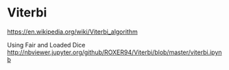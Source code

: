 # Viterbi
https://en.wikipedia.org/wiki/Viterbi_algorithm

Using Fair and Loaded Dice
http://nbviewer.jupyter.org/github/ROXER94/Viterbi/blob/master/viterbi.ipynb
